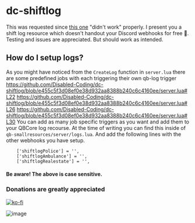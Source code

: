 # dc-shiftlog

This was requested since [this one](https://github.com/Re2team/qb-shiftlog) "didn't work" properly.
I present you a shift log resource which doesn't handout your Discord webhooks for free 🥳. Testing and issues are appreciated.
But should work as intended.

## How do I setup logs?

As you might have noticed from the `CreateLog` function in `server.lua` there are some predefined jobs with each triggering their own qb-log trigger
https://github.com/Disabled-Coding/dc-shiftlog/blob/e455c5f3d08ef0e38d932aa8388b240c6c4160ee/server.lua#L22
https://github.com/Disabled-Coding/dc-shiftlog/blob/e455c5f3d08ef0e38d932aa8388b240c6c4160ee/server.lua#L26
https://github.com/Disabled-Coding/dc-shiftlog/blob/e455c5f3d08ef0e38d932aa8388b240c6c4160ee/server.lua#L30
You can add as many job specific triggers as you want and add them to your QBCore log recourse. At the time of writing you can find this inside of `qb-smallresources/server/logs.lua`. And add the following lines with the other webhooks you have setup.
```
    ['shiftlogPolice'] = '',
    ['shiftlogAmbulance'] = '',
    ['shiftlogRealestate'] = '',
```
#### Be aware! The above is case sensitive.

### Donations are **greatly** appreciated
[![ko-fi](https://ko-fi.com/img/githubbutton_sm.svg)](https://ko-fi.com/N4N4BE29E)

![image](https://cdn.discordapp.com/attachments/967850345306914826/975170280198647908/unknown.png)
